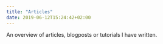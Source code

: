 ```yaml
---
title: "Articles"
date: 2019-06-12T15:24:42+02:00
---
```

An overview of articles, blogposts or tutorials I have written.
